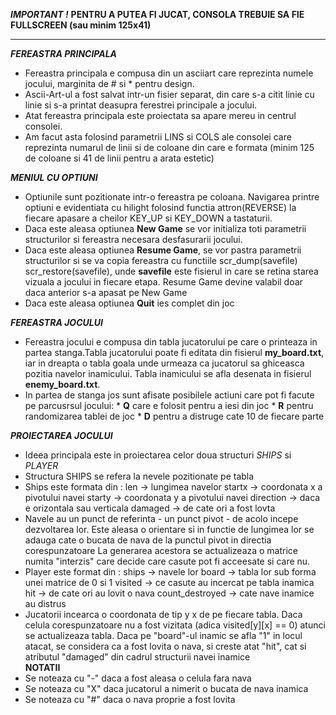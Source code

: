 ***IMPORTANT !***
**PENTRU A PUTEA FI JUCAT, CONSOLA TREBUIE SA FIE FULLSCREEN (sau minim
125x41)**
___________________________________________________________________________

***FEREASTRA PRINCIPALA***
- Fereastra principala e compusa din un asciiart care reprezinta numele 
jocului, marginita de # si * pentru design.
- Ascii-Art-ul a fost salvat intr-un fisier separat, din care s-a citit linie 
cu linie si s-a printat deasupra ferestrei principale a jocului.
- Atat fereastra principala este proiectata sa apare mereu in centrul consolei.
- Am facut asta folosind parametrii LINS si COLS ale consolei care reprezinta
numarul de linii si de coloane din care e formata (minim 125 de coloane si 41
de linii pentru a arata estetic)

***MENIUL CU OPTIUNI***
- Optiunile sunt pozitionate intr-o fereastra pe coloana. Navigarea printre 
optiuni e evidentiata cu hilight folosind functia attron(REVERSE) la fiecare
apasare a cheilor KEY_UP si KEY_DOWN a tastaturii.
- Daca este aleasa optiunea **New Game** se vor initializa toti parametrii 
structurilor si fereastra necesara desfasurarii jocului.
- Daca este aleasa optiunea **Resume Game**, se vor pastra parametrii 
structurilor si se va copia fereastra cu functiile scr_dump(savefile) 
scr_restore(savefile), unde **savefile** este fisierul in care se retina starea
vizuala a jocului in fiecare etapa. Resume Game devine valabil doar daca 
anterior s-a apasat pe New Game
- Daca este aleasa optiunea **Quit** ies complet din joc

***FEREASTRA JOCULUI***
- Fereastra jocului e compusa din tabla jucatorului pe care o printeaza in 
partea stanga.Tabla jucatorului poate fi editata din fisierul **my_board.txt**,
iar in dreapta o tabla goala unde urmeaza ca jucatorul sa ghiceasca pozitia
navelor inamicului. Tabla inamicului se afla desenata in fisierul 
**enemy_board.txt**.
- In partea de stanga jos sunt afisate posibilele actiuni care pot fi facute
pe parcusrsul jocului: * **Q** care e folosit pentru a iesi din joc
					   * **R** pentru randomizarea tablei de joc
					   * **D** pentru a distruge cate 10 de fiecare parte

***PROIECTAREA JOCULUI***
- Ideea principala este in proiectarea celor doua structuri *SHIPS* si *PLAYER*
- Structura SHIPS se refera la nevele pozitionate pe tabla
- Ships este formata din : len -> lungimea navelor
						   startx -> coordonata x a pivotului navei
						   starty -> coordonata y a pivotului navei
						   direction -> daca e orizontala sau verticala
						   damaged -> de cate ori a fost lovta
- Navele au un punct de referinta - un punct pivot - de acolo incepe 
dezvoltarea lor. Este aleasa o orientare si in functie de lungimea lor
se adauga cate o bucata de nava de la punctul pivot in directia corespunzatoare
La generarea acestora se actualizeaza o matrice numita "interzis" care decide
care casute pot fi acceesate si care nu.
- Player este format din : ships -> navele lor
						   board -> tabla lor sub forma unei matrice de 0 si 1
						   visited -> ce casute au incercat pe tabla inamica
						   hit -> de cate ori au lovit o nava
						   count_destroyed -> cate nave inamice au distrus
- Jucatorii incearca o coordonata de tip y x de pe fiecare tabla. Daca celula 
corespunzatoare nu a fost vizitata (adica visited[y][x] == 0) atunci se 
actualizeaza tabla. Daca pe "board"-ul inamic se afla "1" in locul atacat,
se considera ca a fost lovita o nava, si creste atat "hit", cat si atributul
"damaged" din cadrul structurii navei inamice  
**NOTATII**
- Se noteaza cu "-" daca a fost aleasa o celula fara nava
- Se noteaza cu "X" daca jucatorul a nimerit o bucata de nava inamica
- Se noteaza cu "#" daca o nava proprie a fost lovita
